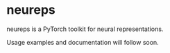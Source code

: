 neureps
=======

neureps is a PyTorch toolkit for neural representations.

Usage examples and documentation will follow soon.
